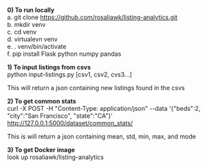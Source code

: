 <b>0) To run locally <br></b>
a. git clone https://github.com/rosaliawk/listing-analytics.git <br>
b. mkdir venv <br>
c. cd venv <br>
d. virtualevn venv <br>
e. . venv/bin/activate <br>
f. pip install Flask python numpy pandas <br>


<b>1) To input listings from csvs <br></b>
python input-listings.py [csv1, csv2, cvs3...] 

This will return a json containing new listings found in the csvs <br>


<b>2) To get common stats</b><br>
curl -X POST  -H "Content-Type: application/json" --data '{"beds":2, "city":"San Francisco", "state":"CA"}' http://127.0.0.1:5000/dataset/common_stats/

This is will return a json containing mean, std, min, max, and mode <br>


<b>3) To get Docker image<br></b> 
look up rosaliawk/listing-analytics

